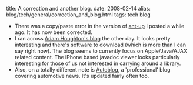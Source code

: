 title: A correction and another blog.
date: 2008-02-14
alias: blog/tech/general/correction_and_blog.html
tags: tech blog

* There was a copy/paste error in the version of <a href="http://www.mschaef.com/blog/tech/programming/ant-up.html">ant-up</a> 
  I posted a while ago. It has now been corrected.
* I ran across <a href="http://www.adamhoughton.com">Adam Houghton's
  blog</a> the other day. It looks pretty interesting and there's 
  software to download (which is more than I can say right now). The blog 
  seems to currently focus on Apple/Java/AJAX related content. The iPhone
  based javadoc viewer looks particularly interesting for those of us 
  not interested in carrying around a library.
* Also, on a totally different note is <a 
  href="http://www.autoblog.com/">Autoblog</a>, a 'professional' blog
  covering automotive news. It's updated fairly often too.

